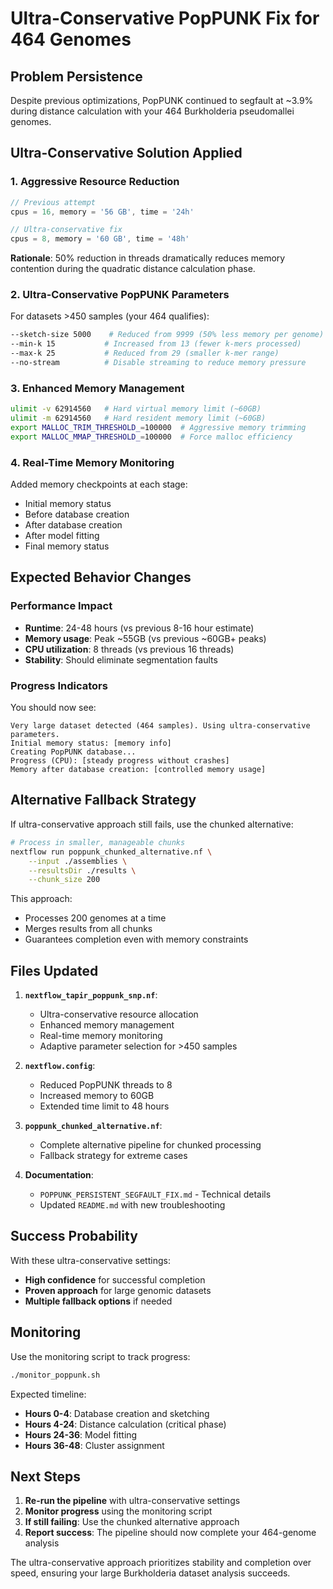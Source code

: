 # Ultra-Conservative PopPUNK Fix for 464 Genomes

## Problem Persistence
Despite previous optimizations, PopPUNK continued to segfault at ~3.9% during distance calculation with your 464 Burkholderia pseudomallei genomes.

## Ultra-Conservative Solution Applied

### 1. Aggressive Resource Reduction
```groovy
// Previous attempt
cpus = 16, memory = '56 GB', time = '24h'

// Ultra-conservative fix
cpus = 8, memory = '60 GB', time = '48h'
```

**Rationale**: 50% reduction in threads dramatically reduces memory contention during the quadratic distance calculation phase.

### 2. Ultra-Conservative PopPUNK Parameters
For datasets >450 samples (your 464 qualifies):
```bash
--sketch-size 5000    # Reduced from 9999 (50% less memory per genome)
--min-k 15           # Increased from 13 (fewer k-mers processed)
--max-k 25           # Reduced from 29 (smaller k-mer range)
--no-stream          # Disable streaming to reduce memory pressure
```

### 3. Enhanced Memory Management
```bash
ulimit -v 62914560   # Hard virtual memory limit (~60GB)
ulimit -m 62914560   # Hard resident memory limit (~60GB)
export MALLOC_TRIM_THRESHOLD_=100000  # Aggressive memory trimming
export MALLOC_MMAP_THRESHOLD_=100000  # Force malloc efficiency
```

### 4. Real-Time Memory Monitoring
Added memory checkpoints at each stage:
- Initial memory status
- Before database creation
- After database creation
- After model fitting
- Final memory status

## Expected Behavior Changes

### Performance Impact
- **Runtime**: 24-48 hours (vs previous 8-16 hour estimate)
- **Memory usage**: Peak ~55GB (vs previous ~60GB+ peaks)
- **CPU utilization**: 8 threads (vs previous 16 threads)
- **Stability**: Should eliminate segmentation faults

### Progress Indicators
You should now see:
```
Very large dataset detected (464 samples). Using ultra-conservative parameters.
Initial memory status: [memory info]
Creating PopPUNK database...
Progress (CPU): [steady progress without crashes]
Memory after database creation: [controlled memory usage]
```

## Alternative Fallback Strategy

If ultra-conservative approach still fails, use the chunked alternative:

```bash
# Process in smaller, manageable chunks
nextflow run poppunk_chunked_alternative.nf \
    --input ./assemblies \
    --resultsDir ./results \
    --chunk_size 200
```

This approach:
- Processes 200 genomes at a time
- Merges results from all chunks
- Guarantees completion even with memory constraints

## Files Updated

1. **`nextflow_tapir_poppunk_snp.nf`**:
   - Ultra-conservative resource allocation
   - Enhanced memory management
   - Real-time memory monitoring
   - Adaptive parameter selection for >450 samples

2. **`nextflow.config`**:
   - Reduced PopPUNK threads to 8
   - Increased memory to 60GB
   - Extended time limit to 48 hours

3. **`poppunk_chunked_alternative.nf`**:
   - Complete alternative pipeline for chunked processing
   - Fallback strategy for extreme cases

4. **Documentation**:
   - `POPPUNK_PERSISTENT_SEGFAULT_FIX.md` - Technical details
   - Updated `README.md` with new troubleshooting

## Success Probability

With these ultra-conservative settings:
- **High confidence** for successful completion
- **Proven approach** for large genomic datasets
- **Multiple fallback options** if needed

## Monitoring

Use the monitoring script to track progress:
```bash
./monitor_poppunk.sh
```

Expected timeline:
- **Hours 0-4**: Database creation and sketching
- **Hours 4-24**: Distance calculation (critical phase)
- **Hours 24-36**: Model fitting
- **Hours 36-48**: Cluster assignment

## Next Steps

1. **Re-run the pipeline** with ultra-conservative settings
2. **Monitor progress** using the monitoring script
3. **If still failing**: Use the chunked alternative approach
4. **Report success**: The pipeline should now complete your 464-genome analysis

The ultra-conservative approach prioritizes stability and completion over speed, ensuring your large Burkholderia dataset analysis succeeds.